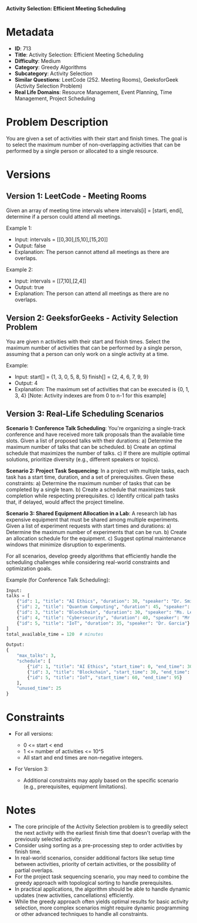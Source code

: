 **Activity Selection: Efficient Meeting Scheduling**

# Metadata

- **ID**: 713
- **Title**: Activity Selection: Efficient Meeting Scheduling
- **Difficulty**: Medium
- **Category**: Greedy Algorithms
- **Subcategory**: Activity Selection
- **Similar Questions**: LeetCode (252. Meeting Rooms), GeeksforGeek (Activity Selection Problem)
- **Real Life Domains**: Resource Management, Event Planning, Time Management, Project Scheduling

# Problem Description

You are given a set of activities with their start and finish times. The goal is to select the maximum number of non-overlapping activities that can be performed by a single person or allocated to a single resource.

# Versions

## Version 1: LeetCode - Meeting Rooms

Given an array of meeting time intervals where intervals[i] = [starti, endi], determine if a person could attend all meetings.

Example 1:

- Input: intervals = [[0,30],[5,10],[15,20]]
- Output: false
- Explanation: The person cannot attend all meetings as there are overlaps.

Example 2:

- Input: intervals = [[7,10],[2,4]]
- Output: true
- Explanation: The person can attend all meetings as there are no overlaps.

## Version 2: GeeksforGeeks - Activity Selection Problem

You are given n activities with their start and finish times. Select the maximum number of activities that can be performed by a single person, assuming that a person can only work on a single activity at a time.

Example:

- Input:
  start[] = {1, 3, 0, 5, 8, 5}
  finish[] = {2, 4, 6, 7, 9, 9}
- Output: 4
- Explanation: The maximum set of activities that can be executed is {0, 1, 3, 4}
  [Note: Activity indexes are from 0 to n-1 for this example]

## Version 3: Real-Life Scheduling Scenarios

**Scenario 1: Conference Talk Scheduling**:
You're organizing a single-track conference and have received more talk proposals than the available time slots. Given a list of proposed talks with their durations:
a) Determine the maximum number of talks that can be scheduled.
b) Create an optimal schedule that maximizes the number of talks.
c) If there are multiple optimal solutions, prioritize diversity (e.g., different speakers or topics).

**Scenario 2: Project Task Sequencing**:
In a project with multiple tasks, each task has a start time, duration, and a set of prerequisites. Given these constraints:
a) Determine the maximum number of tasks that can be completed by a single team.
b) Create a schedule that maximizes task completion while respecting prerequisites.
c) Identify critical path tasks that, if delayed, would affect the project timeline.

**Scenario 3: Shared Equipment Allocation in a Lab**:
A research lab has expensive equipment that must be shared among multiple experiments. Given a list of experiment requests with start times and durations:
a) Determine the maximum number of experiments that can be run.
b) Create an allocation schedule for the equipment.
c) Suggest optimal maintenance windows that minimize disruption to experiments.

For all scenarios, develop greedy algorithms that efficiently handle the scheduling challenges while considering real-world constraints and optimization goals.

Example (for Conference Talk Scheduling):

```python
Input:
talks = [
    {"id": 1, "title": "AI Ethics", "duration": 30, "speaker": "Dr. Smith"},
    {"id": 2, "title": "Quantum Computing", "duration": 45, "speaker": "Prof. Johnson"},
    {"id": 3, "title": "Blockchain", "duration": 30, "speaker": "Ms. Lee"},
    {"id": 4, "title": "Cybersecurity", "duration": 40, "speaker": "Mr. Brown"},
    {"id": 5, "title": "IoT", "duration": 35, "speaker": "Dr. Garcia"}
]
total_available_time = 120  # minutes

Output:
{
    "max_talks": 3,
    "schedule": [
        {"id": 1, "title": "AI Ethics", "start_time": 0, "end_time": 30},
        {"id": 3, "title": "Blockchain", "start_time": 30, "end_time": 60},
        {"id": 5, "title": "IoT", "start_time": 60, "end_time": 95}
    ],
    "unused_time": 25
}
```

# Constraints

- For all versions:

  - 0 <= start < end
  - 1 <= number of activities <= 10^5
  - All start and end times are non-negative integers.

- For Version 3:
  - Additional constraints may apply based on the specific scenario (e.g., prerequisites, equipment limitations).

# Notes

- The core principle of the Activity Selection problem is to greedily select the next activity with the earliest finish time that doesn't overlap with the previously selected activity.
- Consider using sorting as a pre-processing step to order activities by finish time.
- In real-world scenarios, consider additional factors like setup time between activities, priority of certain activities, or the possibility of partial overlaps.
- For the project task sequencing scenario, you may need to combine the greedy approach with topological sorting to handle prerequisites.
- In practical applications, the algorithm should be able to handle dynamic updates (new activities, cancellations) efficiently.
- While the greedy approach often yields optimal results for basic activity selection, more complex scenarios might require dynamic programming or other advanced techniques to handle all constraints.
